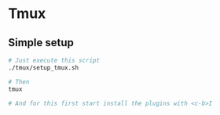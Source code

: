 # Tmux

## Simple setup

```bash
# Just execute this script
./tmux/setup_tmux.sh

# Then
tmux

# And for this first start install the plugins with <c-b>I
```
